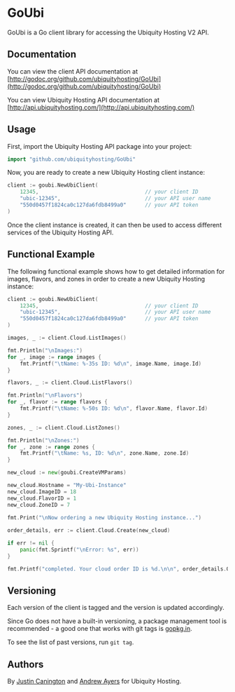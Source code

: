 
# GoUbi

GoUbi is a Go client library for accessing the Ubiquity Hosting V2 API.

## Documentation

You can view the client API documentation at [http://godoc.org/github.com/ubiquityhosting/GoUbi](http://godoc.org/github.com/ubiquityhosting/GoUbi)

You can view Ubiquity Hosting API documentation at [http://api.ubiquityhosting.com/](http://api.ubiquityhosting.com/)

## Usage

First, import the Ubiquity Hosting API package into your project:

```go
import "github.com/ubiquityhosting/GoUbi"
```

Now, you are ready to create a new Ubiquity Hosting client instance:

```go
client := goubi.NewUbiClient(
	12345,									// your client ID 
	"ubic-12345", 							// your API user name
	"550d0457f1824ca0c127da6fdb8499a0"		// your API token
)
```
Once the client instance is created, it can then be used to access different services of the Ubiquity Hosting API.

## Functional Example

The following functional example shows how to get detailed information for images, flavors, and zones in order to create a new Ubiquity Hosting instance:

```go
client := goubi.NewUbiClient(
	12345,									// your client ID
	"ubic-12345", 							// your API user name
	"550d0457f1824ca0c127da6fdb8499a0"		// your API token
)

images, _ := client.Cloud.ListImages()

fmt.Println("\nImages:")
for _, image := range images {
	fmt.Printf("\tName: %-35s ID: %d\n", image.Name, image.Id)
}

flavors, _ := client.Cloud.ListFlavors()

fmt.Println("\nFlavors")
for _, flavor := range flavors {
	fmt.Printf("\tName: %-50s ID: %d\n", flavor.Name, flavor.Id)
}

zones, _ := client.Cloud.ListZones()

fmt.Println("\nZones:")
for _, zone := range zones {
	fmt.Printf("\tName: %s, ID: %d\n", zone.Name, zone.Id)
}

new_cloud := new(goubi.CreateVMParams)

new_cloud.Hostname = "My-Ubi-Instance"
new_cloud.ImageID = 18
new_cloud.FlavorID = 1
new_cloud.ZoneID = 7

fmt.Print("\nNow ordering a new Ubiquity Hosting instance...")
	
order_details, err := client.Cloud.Create(new_cloud)

if err != nil {
	panic(fmt.Sprintf("\nError: %s", err))
}

fmt.Printf("completed. Your cloud order ID is %d.\n\n", order_details.OrderID)
```

## Versioning

Each version of the client is tagged and the version is updated accordingly.

Since Go does not have a built-in versioning, a package management tool is
recommended - a good one that works with git tags is
[gopkg.in](http://labix.org/gopkg.in).

To see the list of past versions, run `git tag`.

## Authors

By [Justin Canington](mailto:justin.canington@nobistech.net) and [Andrew Ayers](mailto:andrew.ayers@nobistech.net) for Ubiquity Hosting.
